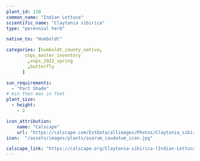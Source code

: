 ```yaml
---
plant_id: 110 
common_name: "Indian Lettuce"
scientific_name: "Claytonia sibirica"
type: "perennial herb"

native_to: "Humboldt"

categories: [humboldt_county_native,
       cnps_master_inventory
        ,cnps_2022_spring
        ,butterfly
      ]

sun_requirements:
  - "Part Shade"
# min then max in feet
plant_size:
  - height: 
    - 2

icon_attribution: 
    name: "Calscape"
    url: "https://calscape.com/ExtData/allimages/Photos/Claytonia_sibirica_image56.jpg" 
icon:  "/assets/images/plants/asarum_caudatum_icon.jpg"

calscape_link: "https://calscape.org/Claytonia-sibirica-(Indian-Lettuce,Candy-Flower)"
---
```

